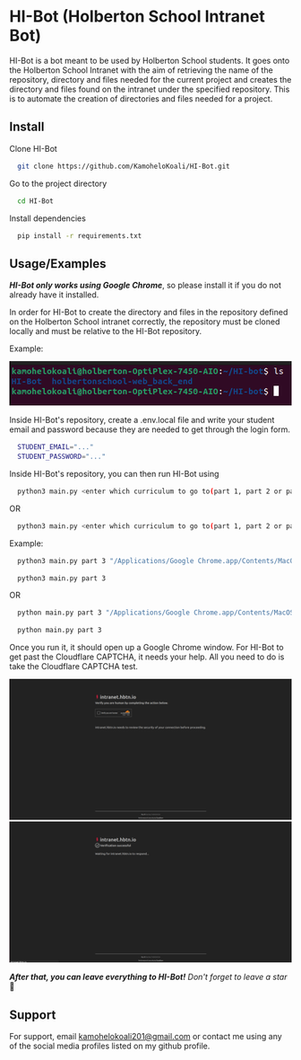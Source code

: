 
# HI-Bot (Holberton School Intranet Bot)

HI-Bot is a bot meant to be used by Holberton School students. It goes onto the Holberton School Intranet with the aim of retrieving the name of the repository, directory and files needed for the current project and creates the directory and files found on the intranet under the specified repository. This is to automate the creation of directories and files needed for a project.


## Install

Clone HI-Bot

```bash
  git clone https://github.com/KamoheloKoali/HI-Bot.git
```

Go to the project directory

```bash
  cd HI-Bot
```

Install dependencies

```bash
  pip install -r requirements.txt
```


## Usage/Examples

<b><i>HI-Bot only works using Google Chrome</i></b>, so please install it if you do not already have it installed.

In order for HI-Bot to create the directory and files in the repository defined on the Holberton School intranet correctly, the repository must be cloned locally and must be relative to the HI-Bot repository.

Example: 

![Example Screenshot](./img/image.png)

Inside HI-Bot's repository, create a .env.local file and write your student email and password because they are needed to get through the login form.

``` bash
  STUDENT_EMAIL="..."
  STUDENT_PASSWORD="..."
```

Inside HI-Bot's repository, you can then run HI-Bot using

``` bash
  python3 main.py <enter which curriculum to go to(part 1, part 2 or part 3 e.t.c)>
```
OR

``` bash
  python3 main.py <enter which curriculum to go to(part 1, part 2 or part 3 e.t.c)> <full path to installation directory for chrome... (optional)>
```

Example:

``` bash
  python3 main.py part 3 "/Applications/Google Chrome.app/Contents/MacOS/Google Chrome"
```

``` bash
  python3 main.py part 3
```

OR

``` bash
  python main.py part 3 "/Applications/Google Chrome.app/Contents/MacOS/Google Chrome"
```
``` bash
  python main.py part 3
```

Once you run it, it should open up a Google Chrome window. For HI-Bot to get past the Cloudflare CAPTCHA, it needs your help. All you need to do is take the Cloudflare CAPTCHA test.

![CAPTCHA_test Screenshot](./img/CAPTCHA_test.png)
![CAPTCHA_complete Screenshot](./img/CAPTCHA_complete.png)

<i>
<b>After that, you can leave everything to HI-Bot!</b> Don't forget to leave a star
</i>🙂

## Support

For support, email kamohelokoali201@gmail.com or contact me using any of the social media profiles listed on my github profile.

